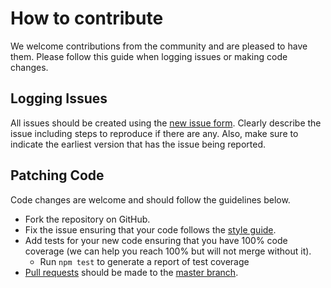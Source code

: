 # How to contribute
We welcome contributions from the community and are pleased to have them.  Please follow this guide when logging issues or making code changes.

## Logging Issues
All issues should be created using the [new issue form](https://github.com/icemobilelab/caronte/issues/new).  Clearly describe the issue including steps to reproduce if there are any.  Also, make sure to indicate the earliest version that has the issue being reported.

## Patching Code
Code changes are welcome and should follow the guidelines below.

* Fork the repository on GitHub.
* Fix the issue ensuring that your code follows the [style guide](https://github.com/icemobilelab/javascript/blob/master/README.md).
* Add tests for your new code ensuring that you have 100% code coverage (we can help you reach 100% but will not merge without it).
    * Run `npm test` to generate a report of test coverage
* [Pull requests](http://help.github.com/send-pull-requests/) should be made to the [master branch](https://github.com/icemobilelab/caronte/tree/master).